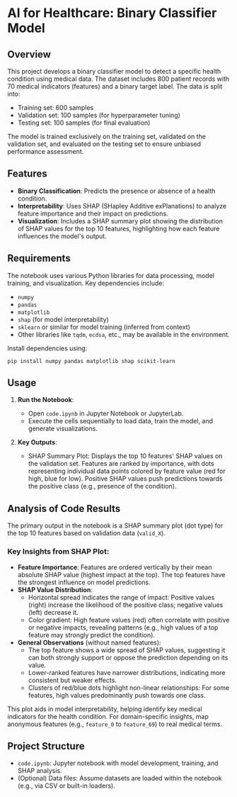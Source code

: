 # AI for Healthcare: Binary Classifier Model

## Overview
This project develops a binary classifier model to detect a specific health condition using medical data. The dataset includes 800 patient records with 70 medical indicators (features) and a binary target label. The data is split into:
- Training set: 600 samples
- Validation set: 100 samples (for hyperparameter tuning)
- Testing set: 100 samples (for final evaluation)

The model is trained exclusively on the training set, validated on the validation set, and evaluated on the testing set to ensure unbiased performance assessment.

## Features
- **Binary Classification**: Predicts the presence or absence of a health condition.
- **Interpretability**: Uses SHAP (SHapley Additive exPlanations) to analyze feature importance and their impact on predictions.
- **Visualization**: Includes a SHAP summary plot showing the distribution of SHAP values for the top 10 features, highlighting how each feature influences the model's output.

## Requirements
The notebook uses various Python libraries for data processing, model training, and visualization. Key dependencies include:
- `numpy`
- `pandas`
- `matplotlib`
- `shap` (for model interpretability)
- `sklearn` or similar for model training (inferred from context)
- Other libraries like `tqdm`, `ecdsa`, etc., may be available in the environment.

Install dependencies using:
```
pip install numpy pandas matplotlib shap scikit-learn
```

## Usage
1. **Run the Notebook**:
   - Open `code.ipynb` in Jupyter Notebook or JupyterLab.
   - Execute the cells sequentially to load data, train the model, and generate visualizations.

2. **Key Outputs**:
   - SHAP Summary Plot: Displays the top 10 features' SHAP values on the validation set. Features are ranked by importance, with dots representing individual data points colored by feature value (red for high, blue for low). Positive SHAP values push predictions towards the positive class (e.g., presence of the condition).

## Analysis of Code Results
The primary output in the notebook is a SHAP summary plot (dot type) for the top 10 features based on validation data (`valid_X`). 

### Key Insights from SHAP Plot:
- **Feature Importance**: Features are ordered vertically by their mean absolute SHAP value (highest impact at the top). The top features have the strongest influence on model predictions.
- **SHAP Value Distribution**:
  - Horizontal spread indicates the range of impact: Positive values (right) increase the likelihood of the positive class; negative values (left) decrease it.
  - Color gradient: High feature values (red) often correlate with positive or negative impacts, revealing patterns (e.g., high values of a top feature may strongly predict the condition).
- **General Observations** (without named features):
  - The top feature shows a wide spread of SHAP values, suggesting it can both strongly support or oppose the prediction depending on its value.
  - Lower-ranked features have narrower distributions, indicating more consistent but weaker effects.
  - Clusters of red/blue dots highlight non-linear relationships: For some features, high values predominantly push towards one class.

This plot aids in model interpretability, helping identify key medical indicators for the health condition. For domain-specific insights, map anonymous features (e.g., `feature_0` to `feature_69`) to real medical terms.

## Project Structure

- `code.ipynb`: Jupyter notebook with model development, training, and SHAP analysis.
- (Optional) Data files: Assume datasets are loaded within the notebook (e.g., via CSV or built-in loaders).
